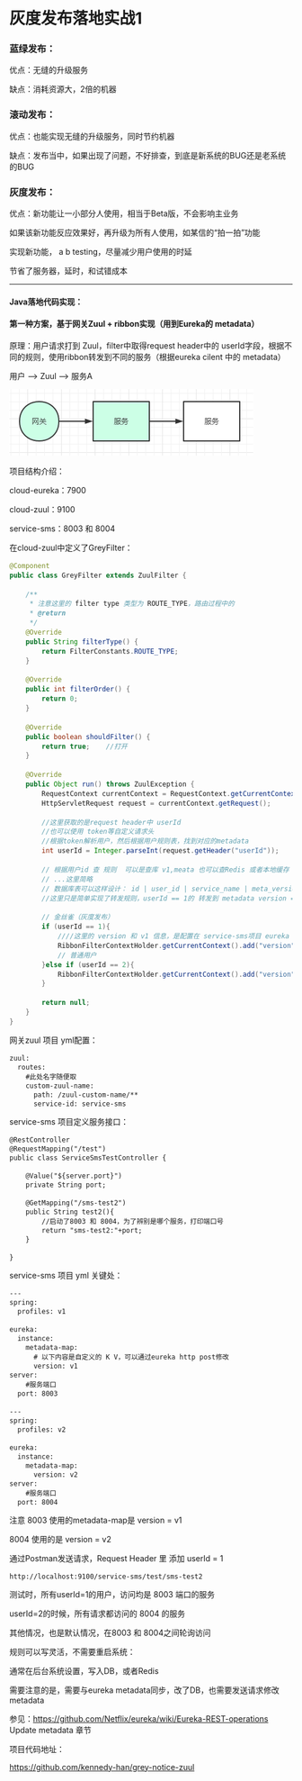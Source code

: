 # 灰度发布落地实战1

### 蓝绿发布：

优点：无缝的升级服务

缺点：消耗资源大，2倍的机器



### 滚动发布：

优点：也能实现无缝的升级服务，同时节约机器

缺点：发布当中，如果出现了问题，不好排查，到底是新系统的BUG还是老系统的BUG



### 灰度发布：

优点：新功能让一小部分人使用，相当于Beta版，不会影响主业务

如果该新功能反应效果好，再升级为所有人使用，如某信的“拍一拍”功能

实现新功能， a b testing，尽量减少用户使用的时延

节省了服务器，延时，和试错成本

---

#### Java落地代码实现：



#### 第一种方案，基于网关Zuul + ribbon实现（用到Eureka的 metadata）

原理：用户请求打到 Zuul，filter中取得request header中的 userId字段，根据不同的规则，使用ribbon转发到不同的服务（根据eureka cilent 中的 metadata）

用户 --> Zuul --> 服务A

<img src="../public/image/grey-zuul.png" />

项目结构介绍：

cloud-eureka：7900

cloud-zuul：9100

service-sms：8003 和 8004



在cloud-zuul中定义了GreyFilter：

```java
@Component
public class GreyFilter extends ZuulFilter {

    /**
     * 注意这里的 filter type 类型为 ROUTE_TYPE，路由过程中的
     * @return
     */
    @Override
    public String filterType() {
        return FilterConstants.ROUTE_TYPE;
    }

    @Override
    public int filterOrder() {
        return 0;
    }

    @Override
    public boolean shouldFilter() {
        return true;    //打开
    }

    @Override
    public Object run() throws ZuulException {
        RequestContext currentContext = RequestContext.getCurrentContext();
        HttpServletRequest request = currentContext.getRequest();

        //这里获取的是request header中 userId
        //也可以使用 token等自定义请求头
        //根据token解析用户，然后根据用户规则表，找到对应的metadata
        int userId = Integer.parseInt(request.getHeader("userId"));

        // 根据用户id 查 规则  可以是查库 v1,meata 也可以查Redis 或者本地缓存
        // ...这里简略
        // 数据库表可以这样设计： id | user_id | service_name | meta_version
        //这里只是简单实现了转发规则，userId == 1的 转发到 metadata version = v1的服务

        // 金丝雀（灰度发布）
        if (userId == 1){
            ////这里的 version 和 v1 信息，是配置在 service-sms项目 eureka metadata中
            RibbonFilterContextHolder.getCurrentContext().add("version","v1");
            // 普通用户
        }else if (userId == 2){
            RibbonFilterContextHolder.getCurrentContext().add("version","v2");
        }

        return null;
    }
}
```



网关zuul 项目 yml配置：

```
zuul:
  routes:
    #此处名字随便取
    custom-zuul-name:
      path: /zuul-custom-name/**
      service-id: service-sms
```



service-sms 项目定义服务接口：

```
@RestController
@RequestMapping("/test")
public class ServiceSmsTestController {

    @Value("${server.port}")
    private String port;

    @GetMapping("/sms-test2")
    public String test2(){
		//启动了8003 和 8004，为了辨别是哪个服务，打印端口号
        return "sms-test2:"+port;
    }
    
}
```



service-sms 项目 yml 关键处：

```
---
spring:
  profiles: v1

eureka:
  instance:
    metadata-map:
      # 以下内容是自定义的 K V，可以通过eureka http post修改
      version: v1
server:
    #服务端口
  port: 8003
  
---
spring:
  profiles: v2

eureka:
  instance:
    metadata-map:
      version: v2
server:
    #服务端口
  port: 8004
```



注意 8003 使用的metadata-map是 version = v1

8004 使用的是 version = v2



通过Postman发送请求，Request Header 里 添加 userId = 1

```
http://localhost:9100/service-sms/test/sms-test2
```



测试时，所有userId=1的用户，访问均是 8003 端口的服务

userId=2的时候，所有请求都访问的 8004 的服务

其他情况，也是默认情况，在8003 和 8004之间轮询访问



规则可以写灵活，不需要重启系统：

通常在后台系统设置，写入DB，或者Redis

需要注意的是，需要与eureka metadata同步，改了DB，也需要发送请求修改metadata

参见：https://github.com/Netflix/eureka/wiki/Eureka-REST-operations  Update metadata 章节



项目代码地址：

https://github.com/kennedy-han/grey-notice-zuul
